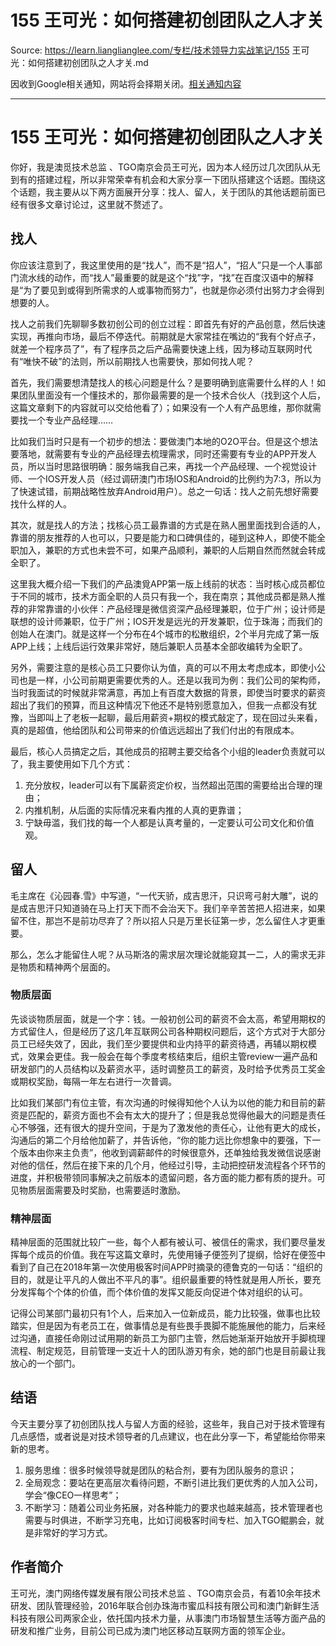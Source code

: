# 155 王可光：如何搭建初创团队之人才关 

Source: https://learn.lianglianglee.com/专栏/技术领导力实战笔记/155 王可光：如何搭建初创团队之人才关.md

因收到Google相关通知，网站将会择期关闭。[相关通知内容](https://lumendatabase.org/notices/44265620)

---

# 155 王可光：如何搭建初创团队之人才关

你好，我是澳觅技术总监 、TGO南京会员王可光，因为本人经历过几次团队从无到有的搭建过程，所以非常荣幸有机会和大家分享一下团队搭建这个话题。围绕这个话题，我主要从以下两方面展开分享：找人、留人，关于团队的其他话题前面已经有很多文章讨论过，这里就不赘述了。

## 找人

你应该注意到了，我这里使用的是“找人”，而不是“招人”，“招人”只是一个人事部门流水线的动作，而“找人”最重要的就是这个“找”字，“找”在百度汉语中的解释是“为了要见到或得到所需求的人或事物而努力”，也就是你必须付出努力才会得到想要的人。

找人之前我们先聊聊多数初创公司的创立过程：即首先有好的产品创意，然后快速实现，再推向市场，最后不停迭代。前期就是大家常挂在嘴边的“我有个好点子，就差一个程序员了”，有了程序员之后产品需要快速上线，因为移动互联网时代有“唯快不破”的法则，所以前期找人也需要快，那如何找人呢？

首先，我们需要想清楚找人的核心问题是什么？是要明确到底需要什么样的人！如果团队里面没有一个懂技术的，那你最需要的是一个技术合伙人（找到这个人后，这篇文章剩下的内容就可以交给他看了）；如果没有一个人有产品思维，那你就需要找一个专业产品经理……

比如我们当时只是有一个初步的想法：要做澳门本地的O2O平台。但是这个想法要落地，就需要有专业的产品经理去梳理需求，同时还需要有专业的APP开发人员，所以当时思路很明确：服务端我自己来，再找一个产品经理、一个视觉设计师、一个IOS开发人员（经过调研澳门市场IOS和Android的比例约为7:3，所以为了快速试错，前期战略性放弃Android用户）。总之一句话：找人之前先想好需要找什么样的人。

其次，就是找人的方法；找核心员工最靠谱的方式是在熟人圈里面找到合适的人，靠谱的朋友推荐的人也可以，只要是能力和口碑俱佳的，碰到这种人，即使不能全职加入，兼职的方式也未尝不可，如果产品顺利，兼职的人后期自然而然就会转成全职了。

这里我大概介绍一下我们的产品澳覓APP第一版上线前的状态：当时核心成员都位于不同的城市，技术方面全职的人员只有我一个，我在南京；其他成员都是熟人推荐的非常靠谱的小伙伴：产品经理是微信资深产品经理兼职，位于广州；设计师是联想的设计师兼职，位于广州；IOS开发是远光的开发兼职，位于珠海；而我们的创始人在澳门。就是这样一个分布在4个城市的松散组织，2个半月完成了第一版APP上线；上线后运行效果非常好，随后兼职人员基本全部收编转为全职了。

另外，需要注意的是核心员工只要你认为值，真的可以不用太考虑成本，即使小公司也是一样，小公司前期更需要优秀的人。还是以我司为例：我们公司的架构师，当时我面试的时候就非常满意，再加上有百度大数据的背景，即使当时要求的薪资超出了我们的预算，而且这种情况下他还不是特别愿意加入，但我一点都没有犹豫，当即叫上了老板一起聊，最后用薪资+期权的模式敲定了，现在回过头来看，真的是超值，他给团队和公司带来的价值远远超出了我们付出的有限成本。

最后，核心人员搞定之后，其他成员的招聘主要交给各个小组的leader负责就可以了，我主要使用如下几个方式：

1. 充分放权，leader可以有下属薪资定价权，当然超出范围的需要给出合理的理由；
2. 内推机制，从后面的实际情况来看内推的人真的更靠谱；
3. 宁缺毋滥，我们找的每一个人都是认真考量的，一定要认可公司文化和价值观。

## 留人

毛主席在《沁园春.雪》中写道，“一代天骄，成吉思汗，只识弯弓射大雕”，说的是成吉思汗只知道骑在马上打天下而不会治天下。我们辛辛苦苦把人招进来，如果留不住，那岂不是前功尽弃了？所以招人只是万里长征第一步，怎么留住人才更重要。

那么，怎么才能留住人呢？从马斯洛的需求层次理论就能窥其一二，人的需求无非是物质和精神两个层面的。

### 物质层面

先谈谈物质层面，就是一个字：钱。一般初创公司的薪资不会太高，希望用期权的方式留住人，但是经历了这几年互联网公司各种期权问题后，这个方式对于大部分员工已经失效了，因此，我们至少要提供和业内持平的薪资待遇，再辅以期权模式，效果会更佳。我一般会在每个季度考核结束后，组织主管review一遍产品和研发部门的人员结构以及薪资水平，适时调整员工的薪资，及时给予优秀员工奖金或期权奖励，每隔一年左右进行一次普调。

比如我们某部门有位主管，有次沟通的时候得知他个人认为以他的能力和目前的薪资是匹配的，薪资方面也不会有太大的提升了；但是我总觉得他最大的问题是责任心不够强，还有很大的提升空间，于是为了激发他的责任心，让他有更大的成长，沟通后的第二个月给他加薪了，并告诉他，“你的能力远比你想象中的要强，下一个版本由你来主负责”，他收到调薪邮件的时候很意外，还单独给我发微信说感谢对他的信任，然后在接下来的几个月，他经过引导，主动把控研发流程各个环节的进度，并积极带领同事解决之前版本的遗留问题，各方面的能力都有质的提升。可见物质层面需要及时奖励，也需要适时激励。

### 精神层面

精神层面的范围就比较广一些，每个人都有被认可、被信任的需求，我们要尽量发挥每个成员的价值。我在写这篇文章时，先使用锤子便签列了提纲，恰好在便签中看到了自己在2018年第一次使用极客时间APP时摘录的德鲁克的一句话：“组织的目的，就是让平凡的人做出不平凡的事”。组织最重要的特性就是用人所长，要充分发挥每个个体的价值，而个体价值的发挥又能反向促进个体对组织的认可。

记得公司某部门最初只有1个人，后来加入一位新成员，能力比较强，做事也比较踏实，但是因为有老员工在，做事情总是有些畏手畏脚不能施展他的能力，后来经过沟通，直接任命刚过试用期的新员工为部门主管，然后她渐渐开始放开手脚梳理流程、制定规范，目前管理一支近十人的团队游刃有余，她的部门也是目前最让我放心的一个部门。

## 结语

今天主要分享了初创团队找人与留人方面的经验，这些年，我自己对于技术管理有几点感悟，或者说是对技术领导者的几点建议，也在此分享一下，希望能给你带来新的思考。

1. 服务思维：很多时候领导就是团队的粘合剂，要有为团队服务的意识；
2. 全局观念：要站在更高层次看待问题，不断引进比我们更优秀的人加入公司，学会“像CEO一样思考”；
3. 不断学习：随着公司业务拓展，对各种能力的要求也越来越高，技术管理者也需要与时俱进，不断学习充电，比如订阅极客时间专栏、加入TGO鲲鹏会，就是非常好的学习方式。

## 作者简介

王可光，澳门网络传媒发展有限公司技术总监 、TGO南京会员，有着10余年技术研发、团队管理经验，2016年联合创办珠海市蜜瓜科技有限公司和澳门新鲜生活科技有限公司两家企业，依托国内技术力量，从事澳门市场智慧生活等方面产品的研发和推广业务，目前公司已成为澳门地区移动互联网方面的领军企业。